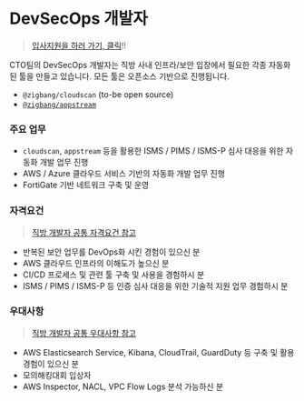 # DevSecOps 개발자

> [입사지원을 하러 가기, 클릭](https://forms.gle/nTCq9oXdtQ9k5iqq8)!!

CTO팀의 DevSecOps 개발자는 직방 사내 인프라/보안 입장에서 필요한 각종 자동화된 툴을 만들고 있습니다. 모든 툴은 오픈소스 기반으로 진행됩니다.

* `@zigbang/cloudscan` (to-be open source)
* [`@zigbang/appstream`](https://github.com/zigbang/appstream)

### 주요 업무

* `cloudscan`, `appstream` 등을 활용한 ISMS / PIMS / ISMS-P 심사 대응을 위한 자동화 개발 업무 진행
* AWS / Azure 클라우드 서비스 기반의 자동화 개발 업무 진행
* FortiGate 기반 네트워크 구축 및 운영

### 자격요건

> [직방 개발자 공통 자격요건 참고](https://github.com/zigbang/recruit#%EC%9E%90%EA%B2%A9%EC%9A%94%EA%B1%B4)

* 반복된 보안 업무를 DevOps화 시킨 경험이 있으신 분
* AWS 클라우드 인프라의 이해도가 높으신 분
* CI/CD 프로세스 및 관련 툴 구축 및 사용을 경험하시 분
* ISMS / PIMS / ISMS-P 등 인증 심사 대응을 위한 기술적 지원 업무 경험하시 분

### 우대사항

> [직방 개발자 공통 우대사항 참고](https://github.com/zigbang/recruit#%EC%9A%B0%EB%8C%80%EC%82%AC%ED%95%AD)

* AWS Elasticsearch Service, Kibana, CloudTrail, GuardDuty 등 구축 및 활용 경험이 있으신 분
* 모의해킹대회 입상자
* AWS Inspector, NACL, VPC Flow Logs 분석 가능하신 분
